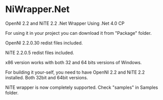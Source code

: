 NiWrapper.Net
=============

OpenNI 2.2 and NiTE 2.2 .Net Wrapper
Using .Net 4.0 CP

For using it in your project you can download it from "Package" folder.

OpenNI 2.2.0.30 redist files included.

NiTE 2.2.0.5 redist files included.



x86 version works with both 32 and 64 bits versions of Windows.

For building it your-self, you need to have OpenNI 2.2 and NiTE 2.2 installed. Both 32bit and 64bit versions.

NiTE wrapper is now completely supported. Check "samples" in Samples folder.